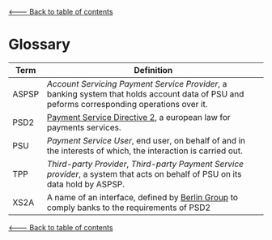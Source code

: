 [<--- Back to table of contents](README.md)

Glossary 
========

| Term                  | Definition                                                                                                                                  |
|-----------------------|---------------------------------------------------------------------------------------------------------------------------------------------|
| ASPSP                 | *Account Servicing Payment Service Provider*, a banking system that holds account data of PSU and peforms corresponding operations over it.          |
| PSD2                  | [Payment Service Directive 2](https://ec.europa.eu/info/law/payment-services-psd-2-directive-eu-2015-2366_en), a european law for payments services.  |
| PSU                   | *Payment Service User*, end user, on behalf of and in the interests of which, the interaction is carried out.                                           |
| TPP                   | *Third-party Provider*, *Third-party Payment Service provider*, a system that acts on behalf of PSU on its data hold by ASPSP.                          |
| XS2A                  | A name of an interface, defined by [Berlin Group](https://www.berlin-group.org/psd2-access-to-bank-accounts) to comply banks to the requirements of PSD2|

[<--- Back to table of contents](README.md)

